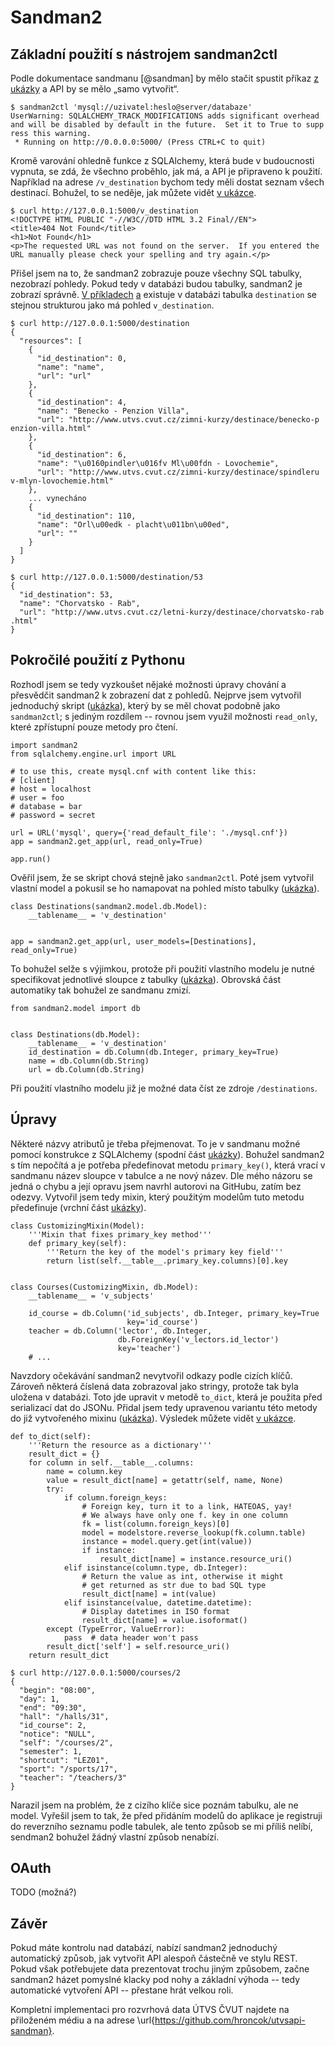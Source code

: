 
Sandman2
========

Základní použití s nástrojem sandman2ctl
----------------------------------------

Podle dokumentace sandmanu [@sandman] by mělo stačit spustit příkaz [z ukázky](#code:sandman2:command) a API by se mělo „samo vytvořit“.

```{caption="{#code:sandman2:command}Sandman2: Automatické vytvoření REST API"}
$ sandman2ctl 'mysql://uzivatel:heslo@server/databaze'
UserWarning: SQLALCHEMY_TRACK_MODIFICATIONS adds significant overhead 
and will be disabled by default in the future.  Set it to True to supp
ress this warning.
 * Running on http://0.0.0.0:5000/ (Press CTRL+C to quit)
```

Kromě varování ohledně funkce z SQLAlchemy, která bude v budoucnosti vypnuta, se zdá, že všechno proběhlo,
jak má, a API je připraveno k použití.
Například na adrese `/v_destination` bychom tedy měli dostat seznam všech destinací.
Bohužel, to se neděje, jak můžete vidět [v ukázce](#code:sandman2:get1).

```{caption="{#code:sandman2:get1}Sandman2: Chyba 404"}
$ curl http://127.0.0.1:5000/v_destination
<!DOCTYPE HTML PUBLIC "-//W3C//DTD HTML 3.2 Final//EN">
<title>404 Not Found</title>
<h1>Not Found</h1>
<p>The requested URL was not found on the server.  If you entered the 
URL manually please check your spelling and try again.</p>
```

Přišel jsem na to, že sandman2 zobrazuje pouze všechny SQL tabulky, nezobrazí pohledy.
Pokud tedy v databázi budou tabulky, sandman2 je zobrazí správně.
[V příkladech](#code:sandman2:get2) [a](#code:sandman2:get3)  existuje v databázi tabulka `destination` se stejnou strukturou jako má pohled `v_destination`.

```{caption="{#code:sandman2:get2}Sandman2: Seznam destinací"}
$ curl http://127.0.0.1:5000/destination
{
  "resources": [
    {
      "id_destination": 0,
      "name": "name",
      "url": "url"
    },
    {
      "id_destination": 4,
      "name": "Benecko - Penzion Villa",
      "url": "http://www.utvs.cvut.cz/zimni-kurzy/destinace/benecko-p
enzion-villa.html"
    },
    {
      "id_destination": 6,
      "name": "\u0160pindler\u016fv Ml\u00fdn - Lovochemie",
      "url": "http://www.utvs.cvut.cz/zimni-kurzy/destinace/spindleru
v-mlyn-lovochemie.html"
    },
    ... vynecháno
    {
      "id_destination": 110,
      "name": "Orl\u00edk - placht\u011bn\u00ed",
      "url": ""
    }
  ]
}
```

```{caption="{#code:sandman2:get3}Sandman2: Jedna destinace"}
$ curl http://127.0.0.1:5000/destination/53
{
  "id_destination": 53,
  "name": "Chorvatsko - Rab",
  "url": "http://www.utvs.cvut.cz/letni-kurzy/destinace/chorvatsko-rab
.html"
}
```

Pokročilé použití z Pythonu
---------------------------

Rozhodl jsem se tedy vyzkoušet nějaké možnosti úpravy chování a přesvědčit sandman2 k zobrazení dat z pohledů.
Nejprve jsem vytvořil jednoduchý skript ([ukázka](#code:sandman2:py1)), který by se měl chovat podobně jako `sandman2ctl`;
s jediným rozdílem -- rovnou jsem využil možnosti `read_only`, které zpřístupní pouze metody pro čtení.

```{caption="{#code:sandman2:py1}Sandman2: Použití z Pythonu" .python}
import sandman2
from sqlalchemy.engine.url import URL

# to use this, create mysql.cnf with content like this:
# [client]
# host = localhost
# user = foo
# database = bar
# password = secret

url = URL('mysql', query={'read_default_file': './mysql.cnf'})
app = sandman2.get_app(url, read_only=True)

app.run()
```

Ověřil jsem, že se skript chová stejně jako `sandman2ctl`.
Poté jsem vytvořil vlastní model a pokusil se ho namapovat na pohled místo tabulky ([ukázka](#code:sandman2:py2)).

```{caption="{#code:sandman2:py2}Sandman2: Pokus o vlastní model" .python}
class Destinations(sandman2.model.db.Model):
    __tablename__ = 'v_destination'


app = sandman2.get_app(url, user_models=[Destinations], read_only=True)
```

To bohužel selže s výjimkou, protože při použití vlastního modelu je nutné specifikovat jednotlivé sloupce z tabulky ([ukázka](#code:sandman2:py3)).
Obrovská část automatiky tak bohužel ze sandmanu zmizí.

```{caption="{#code:sandman2:py3}Sandman2: Vlastní model" .python}
from sandman2.model import db


class Destinations(db.Model):
    __tablename__ = 'v_destination'
    id_destination = db.Column(db.Integer, primary_key=True)
    name = db.Column(db.String)
    url = db.Column(db.String)
```

Při použití vlastního modelu již je možné data číst ze zdroje `/destinations`.

Úpravy
------

Některé názvy atributů je třeba přejmenovat.
To je v sandmanu možné pomocí konstrukce z SQLAlchemy (spodní část [ukázky](#code:sandman2:py45)).
Bohužel sandman2 s tím nepočítá a je potřeba předefinovat metodu `primary_key()`,
která vrací v sandmanu název sloupce v tabulce a ne nový název.
Dle mého názoru se jedná o chybu a její opravu jsem navrhl autorovi na GitHubu, zatím bez odezvy.
Vytvořil jsem tedy mixin, který použitým modelům tuto metodu předefinuje (vrchní část [ukázky](#code:sandman2:py45)).

```{caption="{#code:sandman2:py45}Sandman2: Přejmenování sloupců" .python}
class CustomizingMixin(Model):
    '''Mixin that fixes primary_key method'''
    def primary_key(self):
        '''Return the key of the model's primary key field'''
        return list(self.__table__.primary_key.columns)[0].key


class Courses(CustomizingMixin, db.Model):
    __tablename__ = 'v_subjects'

    id_course = db.Column('id_subjects', db.Integer, primary_key=True
                          key='id_course')
    teacher = db.Column('lector', db.Integer,
                        db.ForeignKey('v_lectors.id_lector')
                        key='teacher')
    # ...
```

Navzdory očekávání sandman2 nevytvořil odkazy podle cizích klíčů.
Zároveň některá číslená data zobrazoval jako stringy, protože tak byla uložena v databázi.
Toto jde upravit v metodě `to_dict`, která je
použita před serializací dat do JSONu.
Přidal jsem tedy upravenou variantu této metody do již vytvořeného mixinu ([ukázka](#code:sandman2:py5)).
Výsledek můžete vidět [v ukázce](#code:sandman2:get4).

```{caption="{#code:sandman2:py5}Sandman2: Přidání prolinkování a další úpravy" .python}
def to_dict(self):
    '''Return the resource as a dictionary'''
    result_dict = {}
    for column in self.__table__.columns:
        name = column.key
        value = result_dict[name] = getattr(self, name, None)
        try:
            if column.foreign_keys:
                # Foreign key, turn it to a link, HATEOAS, yay!
                # We always have only one f. key in one column
                fk = list(column.foreign_keys)[0]
                model = modelstore.reverse_lookup(fk.column.table)
                instance = model.query.get(int(value))
                if instance:
                    result_dict[name] = instance.resource_uri()
            elif isinstance(column.type, db.Integer):
                # Return the value as int, otherwise it might
                # get returned as str due to bad SQL type
                result_dict[name] = int(value)
            elif isinstance(value, datetime.datetime):
                # Display datetimes in ISO format
                result_dict[name] = value.isoformat()
        except (TypeError, ValueError):
            pass  # data header won't pass
        result_dict['self'] = self.resource_uri()
    return result_dict
```

```{caption="{#code:sandman2:get4}Sandman2: Výsledek s odkazy"}
$ curl http://127.0.0.1:5000/courses/2
{
  "begin": "08:00",
  "day": 1,
  "end": "09:30",
  "hall": "/halls/31",
  "id_course": 2,
  "notice": "NULL",
  "self": "/courses/2",
  "semester": 1,
  "shortcut": "LEZ01",
  "sport": "/sports/17",
  "teacher": "/teachers/3"
}
```

Narazil jsem na problém, že z cizího klíče sice poznám tabulku, ale ne model.
Vyřešil jsem to tak, že před přidáním modelů do aplikace je registruji do reverzního seznamu podle tabulek,
ale tento způsob se mi příliš nelíbí, sendman2 bohužel žádný vlastní způsob nenabízí.

OAuth
-----

TODO (možná?)

Závěr
-----

Pokud máte kontrolu nad databází, nabízí sandman2 jednoduchý automatický způsob, jak vytvořit API alespoň částečně ve stylu REST.
Pokud však potřebujete data prezentovat trochu jiným způsobem, začne sandman2 házet pomyslné klacky pod nohy a základní výhoda
-- tedy automatické vytvoření API --
přestane hrát velkou roli.

Kompletní implementaci pro rozvrhová data ÚTVS ČVUT najdete na přiloženém médiu a na adrese
\url{https://github.com/hroncok/utvsapi-sandman}.
